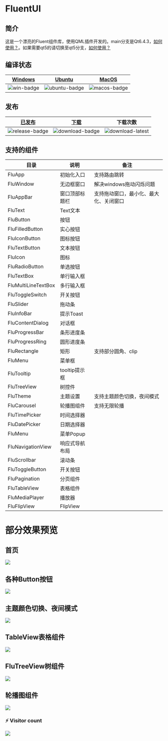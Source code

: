 # FluentUI

## 简介

这是一个漂亮的Fluent组件库，使用QML插件开发的。main分支是Qt6.4.3，<a href="https://github.com/zhuzichu520/FluentUI/wiki/%E6%96%B0%E6%89%8B%E5%85%A5%E9%97%A8" target="_blank">如何使用？</a>。如果需要qt5的请切换至qt5分支，<a href="https://github.com/zhuzichu520/FluentUI/wiki/%E6%96%B0%E6%89%8B%E5%85%A5%E9%97%A8%EF%BC%881.2.7%E4%BB%A5%E5%8F%8A%E4%B9%8B%E5%89%8D%E7%89%88%E6%9C%AC%EF%BC%89" target="_blank">如何使用？</a>

## 编译状态
| [Windows][win-link]| [Ubuntu][ubuntu-link]|[MacOS][macos-link]|
|---------------|---------------|-----------------|
| ![win-badge]  | ![ubuntu-badge]      | ![macos-badge] |

[win-link]: https://github.com/zhuzichu520/FluentUI/actions?query=workflow%3AWindows "WindowsAction"
[win-badge]: https://github.com/zhuzichu520/FluentUI/workflows/Windows/badge.svg  "Windows"

[ubuntu-link]: https://github.com/zhuzichu520/FluentUI/actions?query=workflow%3AUbuntu "UbuntuAction"
[ubuntu-badge]: https://github.com/zhuzichu520/FluentUI/workflows/Ubuntu/badge.svg "Ubuntu"

[macos-link]: https://github.com/zhuzichu520/FluentUI/actions?query=workflow%3AMacOS "MacOSAction"
[macos-badge]: https://github.com/zhuzichu520/FluentUI/workflows/MacOS/badge.svg "MacOS"

## 发布

|[已发布][release-link]|[下载][download-link]|下载次数|
|:--:|:--:|:--:|
|![release-badge] |![download-badge]|![download-latest]|

[release-link]: https://github.com/zhuzichu520/FluentUI/releases "Release status"
[release-badge]: https://img.shields.io/github/release/zhuzichu520/FluentUI.svg?style=flat-square "Release status"
[download-link]: https://github.com/zhuzichu520/FluentUI/releases/latest "Download status"
[download-badge]: https://img.shields.io/github/downloads/zhuzichu520/FluentUI/total.svg "Download status"
[download-latest]: https://img.shields.io/github/downloads/zhuzichu520/FluentUI/latest/total.svg "latest status"

## 支持的组件

|目录|说明|备注|
|----|----|----|
|FluApp|初始化入口|支持路由跳转|
|FluWindow|无边框窗口|解决windows拖动闪烁问题|
|FluAppBar|窗口顶部标题栏|支持拖动窗口，最小化、最大化、关闭窗口|
|FluText|Text文本||
|FluButton|按钮||
|FluFilledButton|实心按钮||
|FluIconButton|图标按钮||
|FluTextButton|文本按钮||
|FluIcon|图标||
|FluRadioButton|单选按钮||
|FluTextBox|单行输入框||
|FluMultiLineTextBox|多行输入框||
|FluToggleSwitch|开关按钮||
|FluSlider|拖动条||
|FluInfoBar|提示Toast||
|FluContentDialog|对话框||
|FluProgressBar|条形进度条||
|FluProgressRing|圆形进度条||
|FluRectangle|矩形|支持部分圆角、clip|
|FluMenu|菜单框||
|FluTooltip|tooltip提示框||
|FluTreeView|树控件||
|FluTheme|主题设置|支持主题颜色切换，夜间模式|
|FluCarousel|轮播图组件|支持无限轮播|
|FluTimePicker|时间选择器||
|FluDatePicker|日期选择器||
|FluMenu|菜单Popup||
|FluNavigationView|响应式导航布局||
|FluScrollbar|滚动条||
|FluToggleButton|开关按钮||
|FluPagination|分页组件||
|FluTableView|表格组件||
|FluMediaPlayer|播放器||
|FluFlipView|FlipView||

# 部分效果预览

## 首页

![](doc/preview/home.png)

## 各种Button按钮

![](doc/preview/buttons.png)

## 主题颜色切换、夜间模式

![](doc/preview/theme.png)

## TableView表格组件

![](doc/preview/tableview.png)

## FluTreeView树组件

![](doc/preview/treeview.png)

## 轮播图组件

![](doc/preview/carousel.png)

### ⚡ Visitor count
![](https://profile-counter.glitch.me/zhuzichu520-FluentUI/count.svg)
